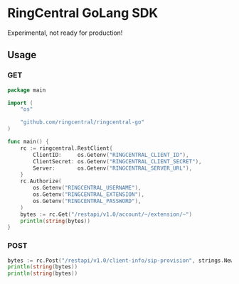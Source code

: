# RingCentral GoLang SDK

Experimental, not ready for production!


## Usage

### GET

```go
package main

import (
	"os"

	"github.com/ringcentral/ringcentral-go"
)

func main() {
	rc := ringcentral.RestClient{
		ClientID:     os.Getenv("RINGCENTRAL_CLIENT_ID"),
		ClientSecret: os.Getenv("RINGCENTRAL_CLIENT_SECRET"),
		Server:       os.Getenv("RINGCENTRAL_SERVER_URL"),
	}
	rc.Authorize(
		os.Getenv("RINGCENTRAL_USERNAME"),
		os.Getenv("RINGCENTRAL_EXTENSION"),
		os.Getenv("RINGCENTRAL_PASSWORD"),
	)
	bytes := rc.Get("/restapi/v1.0/account/~/extension/~")
	println(string(bytes))
}
```

### POST

```go
bytes := rc.Post("/restapi/v1.0/client-info/sip-provision", strings.NewReader(`{"sipInfo":[{"transport":"WSS"}]}`))
println(string(bytes))
println(string(bytes))
```
